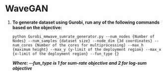 # WaveGAN
1. **To generate dataset using Gurobi, run any of the following commands based on the objective:**
      
      
      `python Gurobi_mmwave_sumrate_generator.py --num_nodes {Number of Nodes} --num_samples {dataset size} --node_dim {3d coordinates} --num_cores {Number of the cores for multiprocessing} --max_h {maximum height} --max_y {y-limit of the deployment region} --max_x {x-limit of the deployment region} --fun_type {}`

      ***Where: --fun_type is 1 for *sum-rate* objective and 2 for *log-sum* objective***

